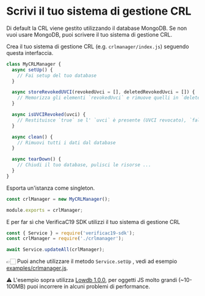 # Scrivi il tuo sistema di gestione CRL

Di default la CRL viene gestito utilizzando il database MongoDB. Se non vuoi usare
MongoDB, puoi scrivere il tuo sistema di gestione CRL.

Crea il tuo sistema di gestione CRL (e.g. `crlmanager/index.js`) 
seguendo questa interfaccia.

```js
class MyCRLManager {
  async setUp() {
    // Fai setup del tuo database
  }

  async storeRevokedUVCI(revokedUvci = [], deletedRevokedUvci = []) {
    // Memorizza gli elementi `revokedUvci` e rimuove quelli in `deletedRevokedUvci` 
  }

  async isUVCIRevoked(uvci) {
    // Restituisce `true` se l' `uvci` è presente (UVCI revocato), `false` altrimenti
  }

  async clean() {
    // Rimuovi tutti i dati dal database
  }

  async tearDown() {
    // Chiudi il tuo database, pulisci le risorse ...
  }
}
```

Esporta un'istanza come singleton.

```js
const crlManager = new MyCRLManager();

module.exports = crlManager;
```

E per far sì che VerificaC19 SDK utilizzi il tuo sistema di gestione CRL

```js
const { Service } = require('verificac19-sdk');
const crlManager = require('./crlmanager');

await Service.updateAll(crlManager);
```

👉🏻 Puoi anche utilizzare il metodo `Service.setUp` , 
vedi ad esempio [examples/crlmanager.js](https://github.com/italia/verificac19-sdk/blob/master/examples/crlmanager.js).

⚠️ L'esempio sopra utilizza [Lowdb 1.0.0](https://github.com/typicode/lowdb), 
per oggetti JS molto grandi (~10-100MB) puoi incorrere in alcuni problemi di
performance.
